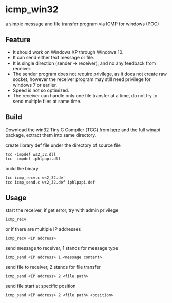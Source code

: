 # icmp_win32
a simple message and file transfer program via ICMP for windows (POC)

## Feature
- It should work on Windows XP through Windows 10.
- It can send either text message or file.
- It is single direction (sender -> receiver), and no any feedback from receiver.
- The sender program does not require privilege, as it does not create raw socket, however the receiver program may still need privilege for windows 7 or earlier.
- Speed is not so optimized.
- The receiver can handle only one file transfer at a time, do not try to send multiple files at same time.

## Build
Download the win32 Tiny C Compiler (TCC) from [here](https://savannah.nongnu.org/projects/tinycc) and the full winapi package, extract them into same directory.

create library def file under the directory of source file

    tcc -impdef ws2_32.dll
    tcc -impdef iphlpapi.dll

build the binary

    tcc icmp_recv.c ws2_32.def
    tcc icmp_send.c ws2_32.def iphlpapi.def

## Usage

start the receiver, if get error, try with admin privilege

    icmp_recv

or if there are multiple IP addresses

    icmp_recv <IP address>

send message to receiver, 1 stands for message type

    icmp_send <IP address> 1 <message content>

send file to receiver, 2 stands for file transfer

    icmp_send <IP address> 2 <file path>

send file start at specific position

    icmp_send <IP address> 2 <file path> <position>
